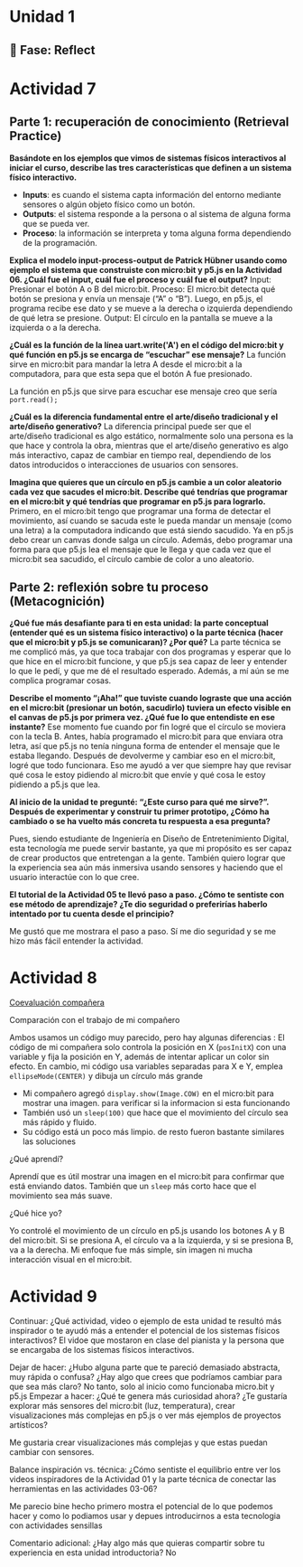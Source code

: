 # Unidad 1

## 🤔 Fase: Reflect
# Actividad 7
## Parte 1: recuperación de conocimiento (Retrieval Practice)

**Basándote en los ejemplos que vimos de sistemas físicos interactivos al iniciar el curso, describe las tres características que definen a un sistema físico interactivo.**
- **Inputs**: es cuando el sistema capta información del entorno mediante sensores o algún objeto físico como un botón.
- **Outputs**: el sistema responde a la persona o al sistema de alguna forma que se pueda ver.
- **Proceso**: la información se interpreta y toma alguna forma dependiendo de la programación.

**Explica el modelo input-process-output de Patrick Hübner usando como ejemplo el sistema que construiste con micro:bit y p5.js en la Actividad 06. ¿Cuál fue el input, cuál fue el proceso y cuál fue el output?**
Input: Presionar el botón A o B del micro:bit.
Proceso: El micro:bit detecta qué botón se presiona y envía un mensaje (“A” o “B”). Luego, en p5.js, el programa recibe ese dato y se mueve a la derecha o izquierda dependiendo de qué letra se presione.
Output: El círculo en la pantalla se mueve a la izquierda o a la derecha.

**¿Cuál es la función de la línea uart.write('A') en el código del micro:bit y qué función en p5.js se encarga de “escuchar” ese mensaje?**
La función sirve en micro:bit para mandar la letra A desde el micro:bit a la computadora, para que esta sepa que el botón A fue presionado.

La función en p5.js que sirve para escuchar ese mensaje creo que sería `port.read();`

**¿Cuál es la diferencia fundamental entre el arte/diseño tradicional y el arte/diseño generativo?**
La diferencia principal puede ser que el arte/diseño tradicional es algo estático, normalmente solo una persona es la que hace y controla la obra, mientras que el arte/diseño generativo es algo más interactivo, capaz de cambiar en tiempo real, dependiendo de los datos introducidos o interacciones de usuarios con sensores.

**Imagina que quieres que un círculo en p5.js cambie a un color aleatorio cada vez que sacudes el micro:bit. Describe qué tendrías que programar en el micro:bit y qué tendrías que programar en p5.js para lograrlo.**
Primero, en el micro:bit tengo que programar una forma de detectar el movimiento, así cuando se sacuda este le pueda mandar un mensaje (como una letra) a la computadora indicando que está siendo sacudido. Ya en p5.js debo crear un canvas donde salga un círculo. Además, debo programar una forma para que p5.js lea el mensaje que le llega y que cada vez que el micro:bit sea sacudido, el círculo cambie de color a uno aleatorio.

## Parte 2: reflexión sobre tu proceso (Metacognición)

**¿Qué fue más desafiante para ti en esta unidad: la parte conceptual (entender qué es un sistema físico interactivo) o la parte técnica (hacer que el micro:bit y p5.js se comunicaran)? ¿Por qué?**
La parte técnica se me complicó más, ya que toca trabajar con dos programas y esperar que lo que hice en el micro:bit funcione, y que p5.js sea capaz de leer y entender lo que le pedí, y que me dé el resultado esperado. Además, a mí aún se me complica programar cosas.


**Describe el momento “¡Aha!” que tuviste cuando lograste que una acción en el micro:bit (presionar un botón, sacudirlo) tuviera un efecto visible en el canvas de p5.js por primera vez. ¿Qué fue lo que entendiste en ese instante?**
Ese momento fue cuando por fin logré que el círculo se moviera con la tecla B. Antes, había programado el micro:bit para que enviara otra letra, así que p5.js no tenía ninguna forma de entender el mensaje que le estaba llegando. Después de devolverme y cambiar eso en el micro:bit, logré que todo funcionara. Eso me ayudó a ver que siempre hay que revisar qué cosa le estoy pidiendo al micro:bit que envíe y qué cosa le estoy pidiendo a p5.js que lea.

**Al inicio de la unidad te pregunté: “¿Este curso para qué me sirve?”. Después de experimentar y construir tu primer prototipo, ¿Cómo ha cambiado o se ha vuelto más concreta tu respuesta a esa pregunta?**

Pues, siendo estudiante de Ingeniería en Diseño de Entretenimiento Digital, esta tecnología me puede servir bastante, ya que mi propósito es ser capaz de crear productos que entretengan a la gente. También quiero lograr que la experiencia sea aún más inmersiva usando sensores y haciendo que el usuario interactúe con lo que cree.


**El tutorial de la Actividad 05 te llevó paso a paso. ¿Cómo te sentiste con ese método de aprendizaje? ¿Te dio seguridad o preferirías haberlo intentado por tu cuenta desde el principio?**

Me gustó que me mostrara el paso a paso. Sí me dio seguridad y se me hizo más fácil entender la actividad.

# Actividad 8  

[Coevaluación compañera](https://github.com/jfUPB/interactivos1-2025-20-VanDiosa/blob/unidad1/apply/unidad-1/apply.md)

Comparación con el trabajo de mi compañero

Ambos usamos un código muy parecido, pero hay algunas diferencias :
El código de mi compañera solo controla la posición en X (`posInitX`) con una variable y fija la posición en Y, además de intentar aplicar un color sin efecto. En cambio, mi código usa variables separadas para X e Y, emplea  `ellipseMode(CENTER)` y dibuja un círculo más grande

- Mi compañero agregó `display.show(Image.COW)` en el micro:bit para mostrar una imagen. para verificar si la informacion si esta funcionando
- También usó un `sleep(100)` que hace que el movimiento del círculo sea más rápido y fluido.
- Su código está un poco más limpio.
de resto fueron bastante similares las soluciones

¿Qué aprendí?

Aprendí que es útil mostrar una imagen en el micro:bit para confirmar que está enviando datos. También que un `sleep` más corto hace que el movimiento sea más suave.

¿Qué hice yo?

Yo controlé el movimiento de un círculo en p5.js usando los botones A y B del micro:bit. Si se presiona A, el círculo va a la izquierda, y si se presiona B, va a la derecha. Mi enfoque fue más simple, sin imagen ni mucha interacción visual en el micro:bit.

# Actividad 9

Continuar: ¿Qué actividad, video o ejemplo de esta unidad te resultó más inspirador o te ayudó más a entender el potencial de los sistemas físicos interactivos?
El vidoe que mostaron en clase del pianista y la persona que se encargaba de los sistemas físicos interactivos.

Dejar de hacer: ¿Hubo alguna parte que te pareció demasiado abstracta, muy rápida o confusa? ¿Hay algo que crees que podríamos cambiar para que sea más claro?
No tanto, solo al inicio como funcionaba micro.bit y p5.js
Empezar a hacer: ¿Qué te genera más curiosidad ahora? ¿Te gustaría explorar más sensores del micro:bit (luz, temperatura), crear visualizaciones más complejas en p5.js o ver más ejemplos de proyectos artísticos?

Me gustaria crear visualizaciones más complejas y que estas puedan cambiar con sensores.

Balance inspiración vs. técnica: ¿Cómo sentiste el equilibrio entre ver los videos inspiradores de la Actividad 01 y la parte técnica de conectar las herramientas en las actividades 03-06?

Me parecio bine hecho primero mostra el potencial de lo que podemos hacer y como lo podiamos usar y depues introducirnos a esta tecnologia con actividades sensillas 

Comentario adicional: ¿Hay algo más que quieras compartir sobre tu experiencia en esta unidad introductoria?
No
